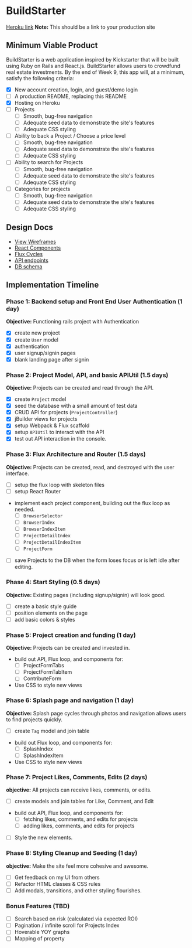 # BuildStarter

[Heroku link][heroku] **Note:** This should be a link to your production site

[heroku]: https://salty-lake-96978.herokuapp.com/

## Minimum Viable Product

BuildStarter is a web application inspired by Kickstarter that will be built using Ruby on Rails and React.js.  BuildStarter allows users to crowdfund real estate investments.  By the end of Week 9, this app will, at a minimum, satisfy the following criteria:

- [x] New account creation, login, and guest/demo login
- [ ] A production README, replacing this README
- [x] Hosting on Heroku
- [ ] Projects
  - [ ] Smooth, bug-free navigation
  - [ ] Adequate seed data to demonstrate the site's features
  - [ ] Adequate CSS styling
- [ ] Ability to back a Project / Choose a price level
  - [ ] Smooth, bug-free navigation
  - [ ] Adequate seed data to demonstrate the site's features
  - [ ] Adequate CSS styling
- [ ] Ability to search for Projects
  - [ ] Smooth, bug-free navigation
  - [ ] Adequate seed data to demonstrate the site's features
  - [ ] Adequate CSS styling
-  [ ] Categories for projects
  - [ ] Smooth, bug-free navigation
  - [ ] Adequate seed data to demonstrate the site's features
  - [ ] Adequate CSS styling

## Design Docs
* [View Wireframes][views]
* [React Components][components]
* [Flux Cycles][flux-cycles]
* [API endpoints][api-endpoints]
* [DB schema][schema]

[views]: docs/views.md
[components]: docs/components.md
[flux-cycles]: docs/flux-cycles.md
[api-endpoints]: docs/api-endpoints.md
[schema]: docs/schema.md

## Implementation Timeline

### Phase 1: Backend setup and Front End User Authentication (1 day)

**Objective:** Functioning rails project with Authentication

- [x] create new project
- [x] create `User` model
- [x] authentication
- [x] user signup/signin pages
- [x] blank landing page after signin

### Phase 2: Project Model, API, and basic APIUtil (1.5 days)

**Objective:** Projects can be created and read through
the API.

- [x] create `Project` model
- [x] seed the database with a small amount of test data
- [x] CRUD API for projects (`ProjectController`)
- [x] jBuilder views for projects
- [x] setup Webpack & Flux scaffold
- [x] setup `APIUtil` to interact with the API
- [x] test out API interaction in the console.

### Phase 3: Flux Architecture and Router (1.5 days)

**Objective:** Projects can be created, read, and destroyed with the
user interface.

- [ ] setup the flux loop with skeleton files
- [ ] setup React Router
- implement each project component, building out the flux loop as needed.
  - [ ] `BrowserSelector`
  - [ ] `BrowserIndex`
  - [ ] `BrowserIndexItem`
  - [ ] `ProjectDetailIndex`
  - [ ] `ProjectDetailIndexItem`
  - [ ] `ProjectForm`
- [ ] save Projects to the DB when the form loses focus or is left idle
  after editing.

### Phase 4: Start Styling (0.5 days)

**Objective:** Existing pages (including signup/signin) will look good.

- [ ] create a basic style guide
- [ ] position elements on the page
- [ ] add basic colors & styles

### Phase 5: Project creation and funding (1 day)

**Objective:** Projects can be created and invested in.

- build out API, Flux loop, and components for:
  - [ ] ProjectFormTabs
  - [ ] ProjectFormTabItem
  - [ ] ContributeForm

- Use CSS to style new views

### Phase 6: Splash page and navigation (1 day)

**Objective:** Splash page cycles through photos and navigation allows users to find projects quickly.

- [ ] create `Tag` model and join table
- build out Flux loop, and components for:
  - [ ] SplashIndex
  - [ ] SplashIndexItem
- Use CSS to style new views

### Phase 7: Project Likes, Comments, Edits (2 days)

**objective:** All projects can receive likes, comments, or edits.

- [ ] create models and join tables for Like, Comment, and Edit
- build out API, Flux loop, and components for:
  - [ ] fetching likes, comments, and edits for projects
  - [ ] adding likes, comments, and edits for projects
- [ ] Style the new elements.

### Phase 8: Styling Cleanup and Seeding (1 day)

**objective:** Make the site feel more cohesive and awesome.

- [ ] Get feedback on my UI from others
- [ ] Refactor HTML classes & CSS rules
- [ ] Add modals, transitions, and other styling flourishes.

### Bonus Features (TBD)
- [ ] Search based on risk (calculated via expected ROI)
- [ ] Pagination / infinite scroll for Projects Index
- [ ] Hoverable YOY graphs
- [ ] Mapping of property

[phase-one]: docs/phases/phase1.md
[phase-two]: docs/phases/phase2.md
[phase-three]: docs/phases/phase3.md
[phase-four]: docs/phases/phase4.md
[phase-five]: docs/phases/phase5.md
